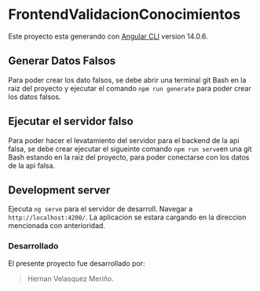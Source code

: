 # FrontendValidacionConocimientos

Este proyecto esta generando con [Angular CLI](https://github.com/angular/angular-cli) version 14.0.6.

## Generar Datos Falsos
Para poder crear los dato falsos, se debe abrir una terminal git Bash en la raiz del proyecto y ejecutar el comando `npm run generate` para poder crear los datos falsos.

## Ejecutar el servidor falso
Para poder hacer el levatamiento del servidor para el backend de la api falsa, se debe crear ejecutar el sigueinte comando `npm run serve`en una git Bash estando en la raiz del proyecto, para poder conectarse con los datos de la api falsa.


## Development server

Ejecuta `ng serve` para el servidor de desarroll. Navegar a `http://localhost:4200/`. La aplicacion se estara cargando en la direccion mencionada con anterioridad.

### Desarrollado
El presente proyecto fue desarrollado por: 
> Hernan Velasquez Meriño. 